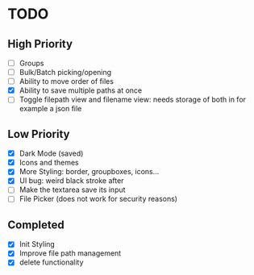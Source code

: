 # TODO

## High Priority
- [ ] Groups
- [ ] Bulk/Batch picking/opening
- [ ] Ability to move order of files
- [x] Ability to save multiple paths at once
- [ ] Toggle filepath view and filename view: needs storage of both in for example a json file

## Low Priority
- [x] Dark Mode (saved)
- [x] Icons and themes
- [x] More Styling: border, groupboxes, icons...
- [x] UI bug: weird black stroke after
- [ ] Make the textarea save its input
- [ ] File Picker (does not work for security reasons)

## Completed
- [x] Init Styling
- [x] Improve file path management
- [x] delete functionality
